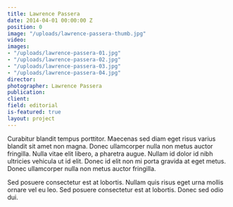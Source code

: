 ```yaml
---
title: Lawrence Passera
date: 2014-04-01 00:00:00 Z
position: 0
image: "/uploads/lawrence-passera-thumb.jpg"
video: 
images:
- "/uploads/lawrence-passera-01.jpg"
- "/uploads/lawrence-passera-02.jpg"
- "/uploads/lawrence-passera-03.jpg"
- "/uploads/lawrence-passera-04.jpg"
director: 
photographer: Lawrence Passera
publication:
client: 
field: editorial
is-featured: true
layout: project
---
```


Curabitur blandit tempus porttitor. Maecenas sed diam eget risus varius blandit sit amet non magna. Donec ullamcorper nulla non metus auctor fringilla. Nulla vitae elit libero, a pharetra augue. Nullam id dolor id nibh ultricies vehicula ut id elit. Donec id elit non mi porta gravida at eget metus. Donec ullamcorper nulla non metus auctor fringilla.

Sed posuere consectetur est at lobortis. Nullam quis risus eget urna mollis ornare vel eu leo. Sed posuere consectetur est at lobortis. Donec sed odio dui.